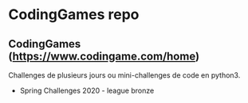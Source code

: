 # CodingGames repo


## CodingGames (https://www.codingame.com/home)

Challenges de plusieurs jours ou mini-challenges de code en python3.
- Spring Challenges 2020 - league bronze
